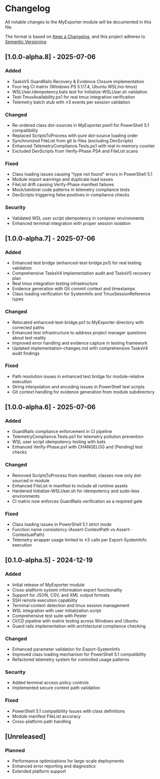 # Changelog

All notable changes to the MyExporter module will be documented in this file.

The format is based on [Keep a Changelog](https://keepachangelog.com/en/1.0.0/),
and this project adheres to [Semantic Versioning](https://semver.org/spec/v2.0.0.html).

## [1.0.0-alpha.8] - 2025-07-06

### Added
- TasksV5 GuardRails Recovery & Evidence Closure implementation
- Four-leg CI matrix (Windows PS 5.1/7.4, Ubuntu WSL/no-tmux)
- WSLUser.Idempotency.bats test for Initialize-WSLUser.sh validation
- Test-TmuxAvailability.ps1 for real tmux integration verification
- Telemetry batch stub with ≤3 events per session validation

### Changed
- Re-ordered class dot-sources in MyExporter.psm1 for PowerShell 5.1 compatibility
- Replaced ScriptsToProcess with pure dot-source loading order
- Synchronized FileList from git ls-files (excluding DevScripts)
- Enhanced TelemetryCompliance.Tests.ps1 with real in-memory counter
- Excluded DevScripts from Verify-Phase PSA and FileList scans

### Fixed
- Class loading issues causing "type not found" errors in PowerShell 5.1
- Module import warnings and duplicate load issues
- FileList drift causing Verify-Phase manifest failures
- Mock/sentinel code patterns in telemetry compliance tests
- DevScripts triggering false positives in compliance checks

### Security
- Validated WSL user script idempotency in container environments
- Enhanced terminal integration with proper session isolation

## [1.0.0-alpha.7] - 2025-07-06

### Added
- Enhanced test bridge (enhanced-test-bridge.ps1) for real testing validation
- Comprehensive TasksV4 implementation audit and TasksV5 recovery plan
- Real tmux integration testing infrastructure
- Evidence generation with Git commit context and timestamps
- Class loading verification for SystemInfo and TmuxSessionReference types

### Changed
- Relocated enhanced-test-bridge.ps1 to MyExporter directory with corrected paths
- Enhanced test infrastructure to address project manager questions about test reality
- Improved error handling and evidence capture in testing framework
- Updated implementation-changes.md with comprehensive TasksV4 audit findings

### Fixed
- Path resolution issues in enhanced test bridge for module-relative execution
- String interpolation and encoding issues in PowerShell test scripts
- Git context handling for evidence generation from module subdirectory

## [1.0.0-alpha.6] - 2025-07-06

### Added
- GuardRails compliance enforcement in CI pipeline
- TelemetryCompliance.Tests.ps1 for telemetry pollution prevention
- WSL user script idempotency testing with bats
- Enhanced Verify-Phase.ps1 with CHANGELOG and [Pending] test checks

### Changed
- Removed ScriptsToProcess from manifest; classes now only dot-sourced in module
- Enhanced FileList in manifest to include all runtime assets
- Hardened Initialize-WSLUser.sh for idempotency and sudo-less environments
- CI matrix now enforces GuardRails verification as a required gate

### Fixed
- Class loading issues in PowerShell 5.1 strict mode
- Function name consistency (Assert-ContextPath vs Assert-ContextualPath)
- Telemetry wrapper usage limited to ≤3 calls per Export-SystemInfo execution

## [0.1.0-alpha.5] - 2024-12-19

### Added
- Initial release of MyExporter module
- Cross-platform system information export functionality
- Support for JSON, CSV, and XML output formats
- SSH remote execution capability
- Terminal context detection and tmux session management
- WSL integration with user initialization script
- Comprehensive test suite with Pester
- CI/CD pipeline with matrix testing across Windows and Ubuntu
- Guard rails implementation with architectural compliance checking

### Changed
- Enhanced parameter validation for Export-SystemInfo
- Improved class loading mechanism for PowerShell 5.1 compatibility
- Refactored telemetry system for controlled usage patterns

### Security
- Added terminal access policy controls
- Implemented secure context path validation

### Fixed
- PowerShell 5.1 compatibility issues with class definitions
- Module manifest FileList accuracy
- Cross-platform path handling

## [Unreleased]

### Planned
- Performance optimizations for large-scale deployments
- Enhanced error reporting and diagnostics
- Extended platform support
